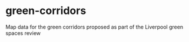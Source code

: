 # green-corridors
Map data for the green corridors proposed as part of the Liverpool green spaces review
